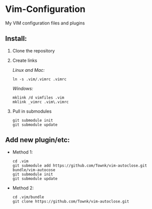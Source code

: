 Vim-Configuration
=================

My VIM configuration files and plugins


Install:
-----------------
1. Clone the repository
2. Create links

   *Linux and Mac:*
   ```
   ln -s .vim/.vimrc .vimrc
   ```
   
   *Windows:*
   ```
   mklink /d vimfiles .vim
   mklink _vimrc .vim\.vimrc
   ```
      
3. Pull in submodules

   ```
   git submodule init
   git submodule update
   ```

Add new plugin/etc:
-----------------
   - Method 1:
      
      ```
      cd .vim
      git submodule add https://github.com/Townk/vim-autoclose.git bundle/vim-autocose
      git submodule init
      git submodule update
      ```
   - Method 2:
      
      ```
      cd .vim/bundle
      git clone https://github.com/Townk/vim-autoclose.git
      ```

